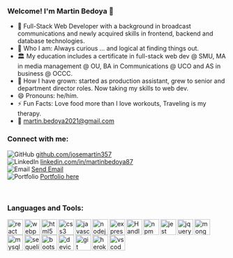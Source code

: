 ### Welcome! I'm Martin Bedoya 👋


- 🔭  Full-Stack Web Developer with a background in broadcast communications and newly acquired skills in frontend, backend and database technologies. 
- 🤔  Who I am: Always curious ... and logical at finding things out.
- 🏛  My education includes a certificate in full-stack web dev @ SMU, MA in media management @ OU, BA in Communications @ UCO and AS in business @ OCCC.
- 🌱  How I have grown: started as production assistant, grew to senior and department director roles. Now taking my skills to web dev.
- 😄  Pronouns: he/him.
- ⚡   Fun Facts: Love food more than I love workouts, Traveling is my therapy.
- 📩  martin.bedoya2021@gmail.com

### Connect with me:

<img alt="GitHub" src="https://img.icons8.com/fluency/26/000000/github.png"/> <a href="https://github.com/josemartin357"> github.com/josemartin357</a>
<br>
<img alt="LinkedIn" src="https://img.icons8.com/external-justicon-flat-justicon/26/000000/external-linkedin-social-media-justicon-flat-justicon.png"/> <a href="https://www.linkedin.com/in/martinbedoya87"> linkedin.com/in/martinbedoya87</a>
<br>
<img alt="Email" src="https://img.icons8.com/fluency/26/000000/email.png"/> <a href = "mailto: martin.bedoya2021@gmail.com">Send Email</a>
<br>
<img alt="Portfolio" src="https://img.icons8.com/external-kiranshastry-lineal-color-kiranshastry/26/000000/external-portfolio-advertising-kiranshastry-lineal-color-kiranshastry.png"/> <a href="https://josemartin357.github.io/react-portfolio/"> Portfolio here</a>

<br>

### Languages and Tools:

<img align="left" alt="react" width="36px" src="https://cdn.jsdelivr.net/gh/devicons/devicon/icons/react/react-original-wordmark.svg" />
<img align="left" alt="webpack" width="36px" src="https://cdn.jsdelivr.net/gh/devicons/devicon/icons/webpack/webpack-original-wordmark.svg" />
<img align="left" alt="html5" width="36px" src="https://cdn.jsdelivr.net/gh/devicons/devicon/icons/html5/html5-original-wordmark.svg" />
<img align="left" alt="css3" width="36px" src="https://cdn.jsdelivr.net/gh/devicons/devicon/icons/css3/css3-original-wordmark.svg" />
<img align="left" alt="javascript" width="36px" src="https://cdn.jsdelivr.net/gh/devicons/devicon/icons/javascript/javascript-original.svg" />
<img align="left" alt="nodejs" width="36px" src="https://cdn.jsdelivr.net/gh/devicons/devicon/icons/nodejs/nodejs-original-wordmark.svg" />
<img align="left" alt="express" width="36px" src="https://cdn.jsdelivr.net/gh/devicons/devicon/icons/express/express-original-wordmark.svg" />
<img align="left" alt="Handlebars" width="36px" src="https://cdn.jsdelivr.net/gh/devicons/devicon/icons/handlebars/handlebars-original-wordmark.svg" />
<img align="left" alt="npm" width="36px" src="https://cdn.jsdelivr.net/gh/devicons/devicon/icons/npm/npm-original-wordmark.svg" />
<img align="left" alt="jest" width="36px" src="https://cdn.jsdelivr.net/gh/devicons/devicon/icons/jest/jest-plain.svg" />
<img align="left" alt="jquery" width="36px" src="https://cdn.jsdelivr.net/gh/devicons/devicon/icons/jquery/jquery-original-wordmark.svg" />
<img align="left" alt="mongodb" width="36px" src="https://cdn.jsdelivr.net/gh/devicons/devicon/icons/mongodb/mongodb-original-wordmark.svg" />
<img align="left" alt="mysql" width="36px" src="https://cdn.jsdelivr.net/gh/devicons/devicon/icons/mysql/mysql-original-wordmark.svg" />
<img align="left" alt="sequelize" width="36px" src="https://cdn.jsdelivr.net/gh/devicons/devicon/icons/sequelize/sequelize-original-wordmark.svg" />
<img align="left" alt="bootstrap" width="36px" src="https://cdn.jsdelivr.net/gh/devicons/devicon/icons/bootstrap/bootstrap-plain-wordmark.svg" />
<img align="left" alt="devicon" width="36px" src="https://cdn.jsdelivr.net/gh/devicons/devicon/icons/devicon/devicon-original-wordmark.svg" />
<img align="left" alt="git" width="36px" src="https://cdn.jsdelivr.net/gh/devicons/devicon/icons/git/git-original-wordmark.svg" />
<img align="left" alt="heroku" width="36px" src="https://cdn.jsdelivr.net/gh/devicons/devicon/icons/heroku/heroku-plain-wordmark.svg" />
<img align="left" alt="vscode" width="36px" src="https://cdn.jsdelivr.net/gh/devicons/devicon/icons/vscode/vscode-original.svg" />


